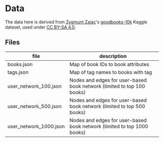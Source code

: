 # Data

The data here is derived from [Zygmunt Zając](https://github.com/zygmuntz)'s
[goodbooks-10k](https://www.kaggle.com/zygmunt/goodbooks-10k) Kaggle dataset,
used under [CC BY-SA 4.0](https://creativecommons.org/licenses/by-sa/4.0/).

## Files

| file | description |
| --- | --- |
| books.json | Map of book IDs to book attributes |
| tags.json | Map of tag names to books with tag |
| user_network_100.json | Nodes and edges for user-based book network (limited to top 100 books) |
| user_network_500.json | Nodes and edges for user-based book network (limited to top 500 books) |
| user_network_1000.json | Nodes and edges for user-based book network (limited to top 1000 books) |
